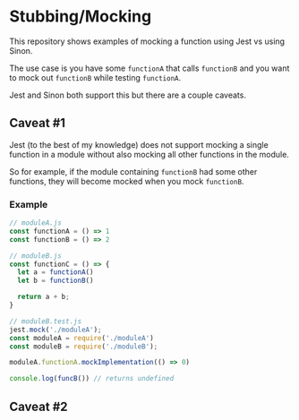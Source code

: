 # Stubbing/Mocking

This repository shows examples of mocking a function using Jest vs using Sinon.

The use case is you have some `functionA` that calls `functionB` and you want to mock out `functionB` while testing `functionA`.

Jest and Sinon both support this but there are a couple caveats.

## Caveat #1

Jest (to the best of my knowledge) does not support mocking a single function in a module without also mocking all other functions in the module.

So for example, if the module containing `functionB` had some other functions, they will become mocked when you mock `functionB`.

### Example

```js
// moduleA.js
const functionA = () => 1
const functionB = () => 2

// moduleB.js
const functionC = () => {
  let a = functionA()
  let b = functionB()

  return a + b;
}

// moduleB.test.js
jest.mock('./moduleA');
const moduleA = require('./moduleA')
const moduleB = require('./moduleB');

moduleA.functionA.mockImplementation(() => 0)

console.log(funcB()) // returns undefined
```

## Caveat #2

